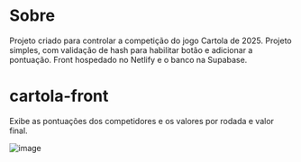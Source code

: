 # Sobre

Projeto criado para controlar a competição do jogo Cartola de 2025.
Projeto simples, com validação de hash para habilitar botão e adicionar a pontuação.
Front hospedado no Netlify e o banco na Supabase.

# cartola-front

Exibe as pontuações dos competidores e os valores por rodada e valor final.

![image](https://github.com/user-attachments/assets/4c23bd08-3ab4-4194-ae23-93d29bbed54f)

